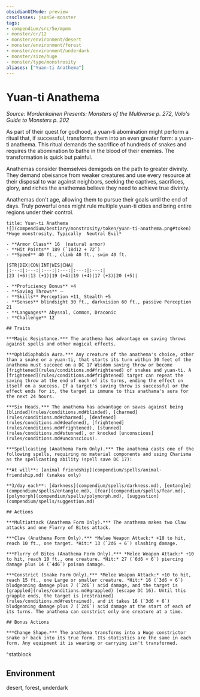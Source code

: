 ```yaml
---
obsidianUIMode: preview
cssclasses: json5e-monster
tags:
- compendium/src/5e/mpmm
- monster/cr/12
- monster/environment/desert
- monster/environment/forest
- monster/environment/underdark
- monster/size/huge
- monster/type/monstrosity
aliases: ["Yuan-ti Anathema"]
---
```

# Yuan-ti Anathema
*Source: Mordenkainen Presents: Monsters of the Multiverse p. 272, Volo's Guide to Monsters p. 202*  

As part of their quest for godhood, a yuan-ti abomination might perform a ritual that, if successful, transforms them into an even greater form: a yuan-ti anathema. This ritual demands the sacrifice of hundreds of snakes and requires the abomination to bathe in the blood of their enemies. The transformation is quick but painful.

Anathemas consider themselves demigods on the path to greater divinity. They demand obeisance from weaker creatures and use every resource at their disposal to war against neighbors, seeking the captives, sacrifices, glory, and riches the anathemas believe they need to achieve true divinity.

Anathemas don't age, allowing them to pursue their goals until the end of days. Truly powerful ones might rule multiple yuan-ti cities and bring entire regions under their control.

```ad-statblock
title: Yuan-ti Anathema
![](compendium/bestiary/monstrosity/token/yuan-ti-anathema.png#token)
*Huge monstrosity, Typically  Neutral Evil*

- **Armor Class** 16  (natural armor)
- **Hit Points** 189 (`18d12 + 72`)
- **Speed** 40 ft., climb 40 ft., swim 40 ft.

|STR|DEX|CON|INT|WIS|CHA|
|:---:|:---:|:---:|:---:|:---:|:---:|
|23 (+6)|13 (+1)|19 (+4)|19 (+4)|17 (+3)|20 (+5)|

- **Proficiency Bonus** +4
- **Saving Throws** ⏤
- **Skills** Perception +11, Stealth +5
- **Senses** blindsight 30 ft., darkvision 60 ft., passive Perception 21
- **Languages** Abyssal, Common, Draconic
- **Challenge** 12

## Traits

***Magic Resistance.*** The anathema has advantage on saving throws against spells and other magical effects.

***Ophidiophobia Aura.*** Any creature of the anathema's choice, other than a snake or a yuan-ti, that starts its turn within 30 feet of the anathema must succeed on a DC 17 Wisdom saving throw or become [frightened](rules/conditions.md#frightened) of snakes and yuan-ti. A [frightened](rules/conditions.md#frightened) target can repeat the saving throw at the end of each of its turns, ending the effect on itself on a success. If a target's saving throw is successful or the effect ends for it, the target is immune to this anathama's aura for the next 24 hours.

***Six Heads.*** The anathema has advantage on saves against being [blinded](rules/conditions.md#blinded), [charmed](rules/conditions.md#charmed), [deafened](rules/conditions.md#deafened), [frightened](rules/conditions.md#frightened), [stunned](rules/conditions.md#stunned), or knocked [unconscious](rules/conditions.md#unconscious).

***Spellcasting (Anathema Form Only).*** The anathema casts one of the following spells, requiring no material components and using Charisma as the spellcasting ability (spell save DC 17):

**At will**: [animal friendship](compendium/spells/animal-friendship.md) (snakes only)

**3/day each**: [darkness](compendium/spells/darkness.md), [entangle](compendium/spells/entangle.md), [fear](compendium/spells/fear.md), [polymorph](compendium/spells/polymorph.md), [suggestion](compendium/spells/suggestion.md)

## Actions

***Multiattack (Anathema Form Only).*** The anathema makes two Claw attacks and one Flurry of Bites attack.

***Claw (Anathema Form Only).*** *Melee Weapon Attack:* +10 to hit, reach 10 ft., one target. *Hit:* 13 (`2d6 + 6`) slashing damage.

***Flurry of Bites (Anathema Form Only).*** *Melee Weapon Attack:* +10 to hit, reach 10 ft., one creature. *Hit:* 27 (`6d6 + 6`) piercing damage plus 14 (`4d6`) poison damage.

***Constrict (Snake Form Only).*** *Melee Weapon Attack:* +10 to hit, reach 15 ft., one Large or smaller creature. *Hit:* 16 (`3d6 + 6`) bludgeoning damage plus 7 (`2d6`) acid damage, and the target is [grappled](rules/conditions.md#grappled) (escape DC 16). Until this grapple ends, the target is [restrained](rules/conditions.md#restrained), and it takes 16 (`3d6 + 6`) bludgeoning damage plus 7 (`2d6`) acid damage at the start of each of its turns. The anathema can constrict only one creature at a time.

## Bonus Actions

***Change Shape.*** The anathema transforms into a Huge constrictor snake or back into its true form. Its statistics are the same in each form. Any equipment it is wearing or carrying isn't transformed.
```
^statblock

## Environment

desert, forest, underdark